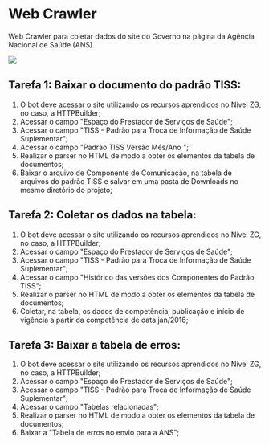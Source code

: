 # Web Crawler



Web Crawler para coletar dados do site do Governo na página da Agência Nacional de Saúde (ANS).

<img src="http://img.shields.io/static/v1?label=STATUS&message=CONCLU%C3%8DDO&color=GREEN&style=for-the-badge"/>

## Tarefa 1: Baixar o documento do padrão TISS:

1. O bot deve acessar o site utilizando os recursos aprendidos no Nível ZG, no caso, a HTTPBuilder;
2. Acessar o campo "Espaço do Prestador de Serviços de Saúde";
3. Acessar o campo "TISS - Padrão para Troca de Informação de Saúde Suplementar";
4. Acessar o campo "Padrão TISS Versão Mês/Ano ";
5. Realizar o parser no HTML de modo a obter os elementos da tabela de documentos;
6. Baixar o arquivo de  Componente de Comunicação, na tabela de arquivos do padrão TISS  e salvar em uma pasta de Downloads no mesmo diretório do projeto;

## Tarefa 2: Coletar os dados na tabela:

1. O bot deve acessar o site utilizando os recursos aprendidos no Nível ZG, no caso, a HTTPBuilder;
2. Acessar o campo "Espaço do Prestador de Serviços de Saúde";
3. Acessar o campo "TISS - Padrão para Troca de Informação de Saúde Suplementar";
4. Acessar o campo "Histórico das versões dos Componentes do Padrão TISS";
5. Realizar o parser no HTML de modo a obter os elementos da tabela de documentos;
6. Coletar, na tabela, os dados de competência, publicação e início de vigência a partir da competência de data jan/2016;

## Tarefa 3: Baixar a tabela de erros:

1. O bot deve acessar o site utilizando os recursos aprendidos no Nível ZG, no caso, a HTTPBuilder;
2. Acessar o campo "Espaço do Prestador de Serviços de Saúde";
3. Acessar o campo "TISS - Padrão para Troca de Informação de Saúde Suplementar";
4. Acessar o campo "Tabelas relacionadas";
5. Realizar o parser no HTML de modo a obter os elementos da tabela de documentos;
6. Baixar a "Tabela de erros no envio para a ANS";
